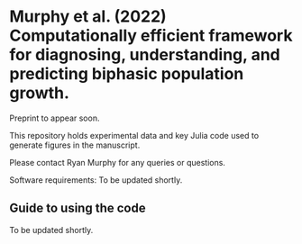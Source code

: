 # Murphy et al. (2022) Computationally efficient framework for diagnosing, understanding, and predicting biphasic population growth.

Preprint to appear soon.

This repository holds experimental data and key Julia code used to generate figures in the manuscript.

Please contact Ryan Murphy for any queries or questions.

Software requirements: 
To be updated shortly.

## Guide to using the code
To be updated shortly.
